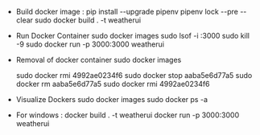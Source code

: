 <!-- pipenv --rm -->
* Build docker image :
    pip install --upgrade pipenv
    pipenv lock --pre --clear
    sudo docker build . -t weatherui

* Run Docker Container
    sudo docker images 
    sudo lsof -i :3000
    sudo kill -9 <PID>
    sudo docker run -p 3000:3000 weatherui

* Removal of docker container 
    sudo docker images  
    <!-- copy IMAGE ID of the docker you want to remove. -->
    sudo docker rmi 4992ae0234f6
    sudo docker stop aaba5e6d77a5
    sudo docker rm aaba5e6d77a5
    sudo docker rmi 4992ae0234f6
* Visualize Dockers
    sudo docker images
    sudo docker ps -a

* For windows :
    docker build . -t weatherui
    docker run -p 3000:3000 weatherui
